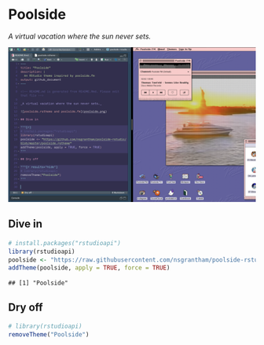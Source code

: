 Poolside
================

<!-- README.md is generated from README.Rmd. Please edit that file -->

*A virtual vacation where the sun never sets.*

![poolside.rstheme and poolside.fm](poolside.png)

## Dive in

``` r
# install.packages("rstudioapi")
library(rstudioapi)
poolside <- "https://raw.githubusercontent.com/nsgrantham/poolside-rstudio/main/poolside.rstheme"
addTheme(poolside, apply = TRUE, force = TRUE)
```

    ## [1] "Poolside"

## Dry off

``` r
# library(rstudioapi)
removeTheme("Poolside")
```
